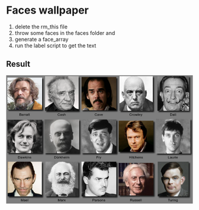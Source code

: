 # Faces wallpaper

1. delete the rm_this file
1. throw some faces in the faces folder and 
2. generate a face_array
3. run the label script to get the text

## Result
![Faces](a_few_good_men.png)
